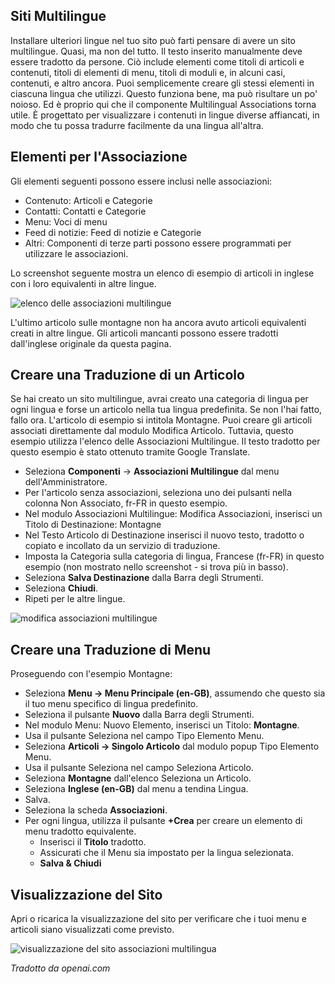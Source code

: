 <!-- Filename: J4.x:Multilingual_Associations / Display title: Associazioni Multilingue  -->

## Siti Multilingue

Installare ulteriori lingue nel tuo sito può farti pensare di avere un sito multilingue. Quasi, ma non del tutto. Il testo inserito manualmente deve essere tradotto da persone. Ciò include elementi come titoli di articoli e contenuti, titoli di elementi di menu, titoli di moduli e, in alcuni casi, contenuti, e altro ancora. Puoi semplicemente creare gli stessi elementi in ciascuna lingua che utilizzi. Questo funziona bene, ma può risultare un po' noioso. Ed è proprio qui che il componente Multilingual Associations torna utile. È progettato per visualizzare i contenuti in lingue diverse affiancati, in modo che tu possa tradurre facilmente da una lingua all'altra.

## Elementi per l'Associazione

Gli elementi seguenti possono essere inclusi nelle associazioni:

- Contenuto: Articoli e Categorie
- Contatti: Contatti e Categorie
- Menu: Voci di menu
- Feed di notizie: Feed di notizie e Categorie
- Altri: Componenti di terze parti possono essere programmati per utilizzare le associazioni.

Lo screenshot seguente mostra un elenco di esempio di articoli in inglese con i loro equivalenti in altre lingue.

![elenco delle associazioni multilingue](../../../en/images/languages/multilingual-associations-list.png)

L'ultimo articolo sulle montagne non ha ancora avuto articoli equivalenti creati in altre lingue. Gli articoli mancanti possono essere tradotti dall'inglese originale da questa pagina.

## Creare una Traduzione di un Articolo

Se hai creato un sito multilingue, avrai creato una categoria di lingua per ogni lingua e forse un articolo nella tua lingua predefinita. Se non l'hai fatto, fallo ora. L'articolo di esempio si intitola Montagne. Puoi creare gli articoli associati direttamente dal modulo Modifica Articolo. Tuttavia, questo esempio utilizza l'elenco delle Associazioni Multilingue. Il testo tradotto per questo esempio è stato ottenuto tramite Google Translate.

- Seleziona **Componenti** → **Associazioni Multilingue** dal menu
  dell'Amministratore.
- Per l'articolo senza associazioni, seleziona uno dei pulsanti nella colonna Non Associato, fr-FR in questo esempio.
- Nel modulo Associazioni Multilingue: Modifica Associazioni, inserisci un Titolo di Destinazione: Montagne
- Nel Testo Articolo di Destinazione inserisci il nuovo testo, tradotto o copiato e incollato da un servizio di traduzione.
- Imposta la Categoria sulla categoria di lingua, Francese (fr-FR) in questo esempio (non mostrato nello screenshot - si trova più in basso).
- Seleziona **Salva Destinazione** dalla Barra degli Strumenti.
- Seleziona **Chiudi**.
- Ripeti per le altre lingue.

![modifica associazioni multilingue](../../../en/images/languages/multilingual-associations-edit.png)

## Creare una Traduzione di Menu

Proseguendo con l'esempio Montagne:

- Seleziona **Menu **→** Menu Principale (en-GB)**, assumendo che questo sia il tuo menu specifico di lingua predefinito.
- Seleziona il pulsante **Nuovo** dalla Barra degli Strumenti.
- Nel modulo Menu: Nuovo Elemento, inserisci un Titolo: **Montagne**.
- Usa il pulsante Seleziona nel campo Tipo Elemento Menu.
- Seleziona **Articoli **→** Singolo Articolo** dal modulo popup Tipo Elemento Menu.
- Usa il pulsante Seleziona nel campo Seleziona Articolo.
- Seleziona **Montagne** dall'elenco Seleziona un Articolo.
- Seleziona **Inglese (en-GB)** dal menu a tendina Lingua.
- Salva.
- Seleziona la scheda **Associazioni**.
- Per ogni lingua, utilizza il pulsante **+Crea** per creare un elemento di menu tradotto equivalente.
  - Inserisci il **Titolo** tradotto.
  - Assicurati che il Menu sia impostato per la lingua selezionata.
  - **Salva & Chiudi**

## Visualizzazione del Sito

Apri o ricarica la visualizzazione del sito per verificare che i tuoi menu e articoli siano visualizzati come previsto.

![visualizzazione del sito associazioni multilingua](../../../en/images/languages/multilingual-associations-site.png)

*Tradotto da openai.com*

